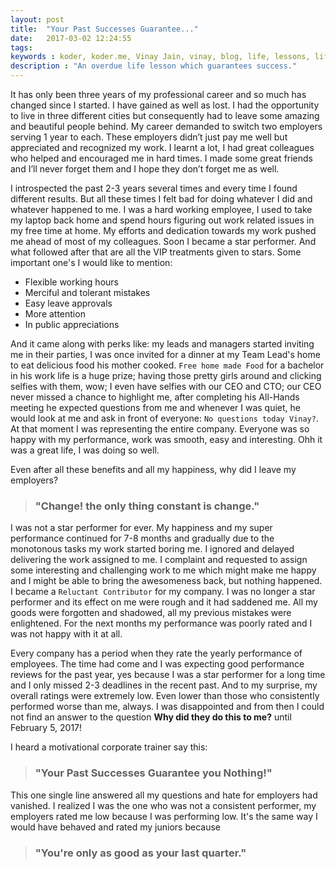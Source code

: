 ```yaml
---
layout: post
title:  "Your Past Successes Guarantee..."
date:   2017-03-02 12:24:55
tags:
keywords : koder, koder.me, Vinay Jain, vinay, blog, life, lessons, life-lessons, advice, motivation, inspiration, success, past
description : "An overdue life lesson which guarantees success."
---
```


It has only been three years of my professional career and so much has changed since I started. I have gained as well as lost. I had the opportunity to live in three different cities but consequently had to leave some amazing and beautiful people behind. My career demanded to switch two employers serving 1 year to each. These employers didn’t just pay me well but appreciated and recognized my work. I learnt a lot, I had great colleagues who helped and encouraged me in hard times. I made some great friends and I’ll never forget them and I hope they don’t forget me as well.

I introspected the past 2-3 years several times and every time I found different results. But all these times I felt bad for doing whatever I did and whatever happened to me. I was a hard working employee, I used to take my laptop back home and spend hours figuring out work related issues in my free time at home. My efforts and dedication towards my work pushed me ahead of most of my colleagues. Soon I became a star performer. And what followed after that are all the VIP treatments given to stars. Some important one's I would like to mention:

- Flexible working hours
- Merciful and tolerant mistakes
- Easy leave approvals
- More attention
- In public appreciations

And it came along with perks like: my leads and managers started inviting me in their parties, I was once invited for a dinner at my Team Lead's home to eat delicious food his mother cooked. `Free home made Food` for a bachelor in his work life is a huge prize; having those pretty girls around and clicking selfies with them, wow; I even have selfies with our CEO and CTO; our CEO never missed a chance to highlight me, after completing his All-Hands meeting he expected questions from me and whenever I was quiet, he would look at me and ask in front of everyone: `No questions today Vinay?`. At that moment I was representing the entire company. Everyone was so happy with my performance, work was smooth, easy and interesting. Ohh it was a great life, I was doing so well.

Even after all these benefits and all my happiness, why did I leave my employers?

> ### "Change! the only thing constant is change."

I was not a star performer for ever. My happiness and my super performance continued for 7-8 months and gradually due to the monotonous tasks my work started boring me. I ignored and delayed delivering the work assigned to me. I complaint and requested to assign some interesting and challenging work to me which might make me happy and I might be able to bring the awesomeness back, but nothing happened. I became a `Reluctant Contributor` for my company. I was no longer a star performer and its effect on me were rough and it had saddened me. All my goods were forgotten and shadowed, all my previous mistakes were enlightened. For the next months my performance was poorly rated and I was not happy with it at all.

Every company has a period when they rate the yearly performance of employees. The time had come and I was expecting good performance reviews for the past year, yes because I was a star performer for a long time and I only missed 2-3 deadlines in the recent past. And to my surprise, my overall ratings were extremely low. Even lower than those who consistently performed worse than me, always. I was disappointed and from then I could not find an answer to the question **Why did they do this to me?** until February 5, 2017!

I heard a motivational corporate trainer say this:


> ### "Your Past Successes Guarantee you Nothing!"

This one single line answered all my questions and hate for employers had vanished. I realized I was the one who was not a consistent performer, my employers rated me low because I was performing low. It's the same way I would have behaved and rated my juniors because

> ### "You're only as good as your last quarter."
